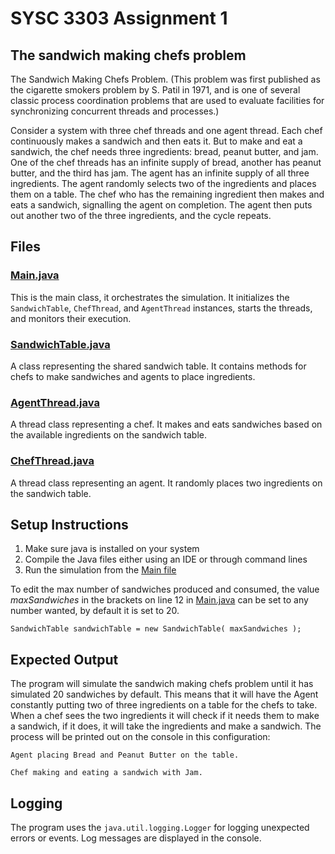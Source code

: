 # SYSC 3303 Assignment 1
## The sandwich making chefs problem

The Sandwich Making Chefs Problem. (This problem was first published as the cigarette smokers
problem by S. Patil in 1971, and is one of several classic process coordination problems that are used
to evaluate facilities for synchronizing concurrent threads and processes.)

Consider a system with three chef threads and one agent thread. Each chef continuously makes a
sandwich and then eats it. But to make and eat a sandwich, the chef needs three ingredients: bread,
peanut butter, and jam. One of the chef threads has an infinite supply of bread, another has peanut
butter, and the third has jam. The agent has an infinite supply of all three ingredients. The agent
randomly selects two of the ingredients and places them on a table. The chef who has the remaining
ingredient then makes and eats a sandwich, signalling the agent on completion. The agent then puts
out another two of the three ingredients, and the cycle repeats.

## Files
### [Main.java](src/Main.java)
This is the main class, it orchestrates the simulation. 
It initializes the `SandwichTable`, `ChefThread`, and `AgentThread` instances, starts the threads, and monitors their execution.

### [SandwichTable.java](src/SandwichTable.java)
A class representing the shared sandwich table. 
It contains methods for chefs to make sandwiches and agents to place ingredients.

### [AgentThread.java](src/AgentThread.java)
A thread class representing a chef. 
It makes and eats sandwiches based on the available ingredients on the sandwich table.

### [ChefThread.java](src/ChefThread.java)
A thread class representing an agent. 
It randomly places two ingredients on the sandwich table.

## Setup Instructions
1. Make sure java is installed on your system
2. Compile the Java files either using an IDE or through command lines
3. Run the simulation from the [Main file](src/Main.java)

To edit the max number of sandwiches produced and consumed, the value *maxSandwiches* in the brackets on line 12 in [Main.java](src/Main.java) 
can be set to any number wanted, by default it is set to 20.

`SandwichTable sandwichTable = new SandwichTable( maxSandwiches );`

## Expected Output
The program will simulate the sandwich making chefs problem until it has simulated 20 sandwiches by default.
This means that it will have the Agent constantly putting two of three ingredients on a table for the chefs to take.
When a chef sees the two ingredients it will check if it needs them to make a sandwich,
if it does, it will take the ingredients and make a sandwich.
The process will be printed out on the console in this configuration:

`Agent placing Bread and Peanut Butter on the table.`

`Chef making and eating a sandwich with Jam.`

## Logging
The program uses the `java.util.logging.Logger` for logging unexpected errors or events. 
Log messages are displayed in the console.